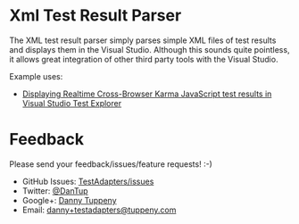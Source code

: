 ﻿Xml Test Result Parser
=========

The XML test result parser simply parses simple XML files of test results and displays them in the Visual Studio. Although this sounds quite pointless, it allows great integration of other third party tools with the Visual Studio.

Example uses:
- [Displaying Realtime Cross-Browser Karma JavaScript test results in Visual Studio Test Explorer](README.karma.md)

Feedback
===
Please send your feedback/issues/feature requests! :-)

- GitHub Issues: [TestAdapters/issues](https://github.com/DanTup/TestAdapters/issues)
- Twitter: [@DanTup](https://twitter.com/DanTup)
- Google+: [Danny Tuppeny](http://profile.dantup.com/)
- Email: [danny+testadapters@tuppeny.com](mailto:danny+testadapters@tuppeny.com)
